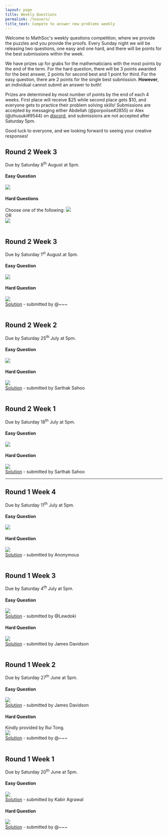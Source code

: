 ```yaml
---
layout: page
title: Weekly Questions
permalink: /teasers/
title_text: Compete to answer new problems weekly
---
```


Welcome to MathSoc's weekly questions competition, where we provide the puzzles and you provide the proofs. Every Sunday night we will be releasing two questions, one easy and one hard, and there will be points for the best submissions within the week.

We have prizes up for grabs for the mathematicians with the most points by the end of the term. For the hard question, there will be 3 points awarded for the best answer, 2 points for second best and 1 point for third. For the easy question, there are 2 points for the single best submission. <b>However</b>, an individual cannot submit an answer to both!

Prizes are determined by most number of points by the end of each 4 weeks. First place will receive $25 while second place gets $10, and everyone gets to practice their problem solving skills! Submissions are accepted by messaging either Abdellah (@porpoiise#2855) or Alex (@zhusuki#9544) on <a href="https://discord.com/invite/Y7FFXxh">discord</a>, and submissions are not accepted after Saturday 5pm.

Good luck to everyone, and we looking forward to seeing your creative responses!

<h2>Round 2 Week 3</h2>
Due by Saturday 8<sup>th</sup> August at 5pm.
<h4>Easy Question</h4>
<img src="{{ site.images }}/questions/week8e.png" />
<h4>Hard Questions</h4>
Choose one of the following:
<img src="{{ site.images }}/questions/week8h1.png" /><br />
OR<br />
<img src="{{ site.images }}/questions/week8h2.png" />
<br /><br />
<h2>Round 2 Week 3</h2>
Due by Saturday 1<sup>st</sup> August at 5pm.
<h4>Easy Question</h4>
<img src="{{ site.images }}/questions/week7e.png" />
<h4>Hard Question</h4>
<img src="{{ site.images }}/questions/week7h.png" /><br />
<a href="{{ site.url }}/assets/teasers/week7h.pdf" target="_blank">Solution</a> - submitted by @~~~
<br /><br />
<h2>Round 2 Week 2</h2>
Due by Saturday 25<sup>th</sup> July at 5pm.
<h4>Easy Question</h4>
<img src="{{ site.images }}/questions/week6e.png" />
<h4>Hard Question</h4>
<img src="{{ site.images }}/questions/week6h.png" /><br />
<a href="{{ site.url }}/assets/teasers/week6h.pdf" target="_blank">Solution</a> - submitted by Sarthak Sahoo
<br /><br />
<h2>Round 2 Week 1</h2>
Due by Saturday 18<sup>th</sup> July at 5pm.
<h4>Easy Question</h4>
<img src="{{ site.images }}/questions/week5e.png" />
<h4>Hard Question</h4>
<img src="{{ site.images }}/questions/week5h.png" /><br />
<a href="{{ site.url }}/assets/teasers/week5h.pdf" target="_blank">Solution</a> - submitted by Sarthak Sahoo
<hr />
<h2>Round 1 Week 4</h2>
Due by Saturday 11<sup>th</sup> July at 5pm.
<h4>Easy Question</h4>
<img src="{{ site.images }}/questions/week4e.png" />
<h4>Hard Question</h4>
<img src="{{ site.images }}/questions/week4h.png" /><br />
<a href="{{ site.url }}/assets/teasers/week4h.pdf" target="_blank">Solution</a> - submitted by Anonymous
<br /><br />
<h2>Round 1 Week 3</h2>
Due by Saturday 4<sup>th</sup> July at 5pm.
<h4>Easy Question</h4>
<img src="{{ site.images }}/questions/week3e.png" /><br />
<a href="{{ site.url }}/assets/teasers/week3e.pdf" target="_blank">Solution</a> - submitted by @Lewdoki
<h4>Hard Question</h4>
<img src="{{ site.images }}/questions/week3h.png" /><br />
<a href="{{ site.url }}/assets/teasers/week3h.pdf" target="_blank">Solution</a> - submitted by James Davidson
<br /><br />
<h2>Round 1 Week 2</h2>
Due by Saturday 27<sup>th</sup> June at 5pm.
<h4>Easy Question</h4>
<img src="{{ site.images }}/questions/week2e.png" /><br />
<a href="{{ site.url }}/assets/teasers/week2e.pdf" target="_blank">Solution</a> - submitted by James Davidson
<h4>Hard Question</h4>
Kindly provided by Rui Tong.<br />
<img src="{{ site.images }}/questions/week2h.png" /><br />
<a href="{{ site.url }}/assets/teasers/week2h.pdf" target="_blank">Solution</a> - submitted by @~~~
<br /><br />
<h2>Round 1 Week 1</h2>
Due by Saturday 20<sup>th</sup> June at 5pm.
<h4>Easy Question</h4>
<img src="{{ site.images }}/questions/week1e.png" /><br />
<a href="{{ site.url }}/assets/teasers/week1e.pdf" target="_blank">Solution</a> - submitted by Kabir Agrawal
<h4>Hard Question</h4>
<img src="{{ site.images }}/questions/week1h.png" /><br />
<a href="{{ site.url }}/assets/teasers/week1h.pdf" target="_blank">Solution</a> - submitted by @~~~